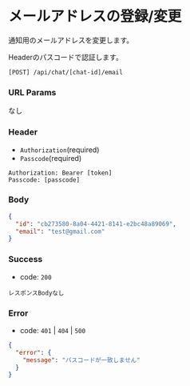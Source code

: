 # メールアドレスの登録/変更

通知用のメールアドレスを変更します。

Headerのパスコードで認証します。

```
[POST] /api/chat/[chat-id]/email
```

### URL Params

なし

### Header

- `Authorization`(required)
- `Passcode`(required)

```text
Authorization: Bearer [token]
Passcode: [passcode]
```

### Body

```json
{
  "id": "cb273580-8a04-4421-8141-e2bc48a89069",
  "email": "test@gmail.com"
}
```

### Success

- code: `200`

```text
レスポンスBodyなし
```

### Error

- code: `401` | `404` | `500`

```json
{
  "error": {
    "message": "パスコードが一致しません"
  }
}
```
